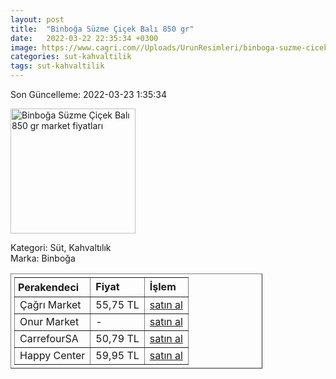 ```yaml
---
layout: post
title:  "Binboğa Süzme Çiçek Balı 850 gr"
date:   2022-03-22 22:35:34 +0300
image: https://www.cagri.com//Uploads/UrunResimleri/binboga-suzme-cicek-bali-850-gr-5849.jpg
categories: sut-kahvaltilik
tags: sut-kahvaltilik
---
```


Son Güncelleme: 2022-03-23 1:35:34

<img src="https://www.cagri.com//Uploads/UrunResimleri/binboga-suzme-cicek-bali-850-gr-5849.jpg" width="200" alt="Binboğa Süzme Çiçek Balı 850 gr market fiyatları" />

Kategori: Süt, Kahvaltılık
<br />
Marka: Binboğa

<table border="1" style="padding: 5px;width:80%;">
  <tr>
    <td style="padding: 5px;"><strong>Perakendeci</strong></td>
    <td><strong>Fiyat</strong></td>
    <td><strong>İşlem</strong></td>
  </tr>
  <tr>
              <td title="Çağrı Market">Çağrı Market</td>
              <td>55,75 TL</td>
              <td><a title="Çağrı Market" target="_blank" href="https://www.cagri.com/binboga-suzme-cicek-bali-850-gr">satın al</a></td>
            </tr><tr>
              <td title="Onur Market">Onur Market</td>
              <td>-</td>
              <td><a title="Onur Market" target="_blank" href="https://www.onurmarket.com/product/binboga-cicek-bali-850-gr/0a2a998b-1caa-4af6-ba49-a51512528b8c">satın al</a></td>
            </tr><tr>
              <td title="CarrefourSA">CarrefourSA</td>
              <td>50,79 TL</td>
              <td><a title="CarrefourSA" target="_blank" href="https://www.carrefoursa.com/binboga-cicek-bali-850-g-p-30022597">satın al</a></td>
            </tr><tr>
              <td title="Happy Center">Happy Center</td>
              <td>59,95 TL</td>
              <td><a title="Happy Center" target="_blank" href="https://www.happycenter.com.tr/Product/?product_id=45104">satın al</a></td>
            </tr>
</table>
